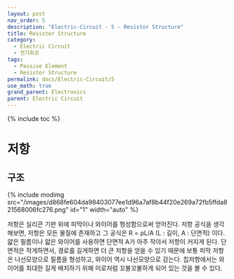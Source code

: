 ```yaml
---
layout: post
nav_order: 5
description: "Electric-Circuit - 5 - Resistor Structure"
title: Resistor Structure
category: 
  - Electric Circuit
  - 전기회로
tags: 
  - Passive Element
  - Resistor Structure
permalink: docs/Electric-Circuit/5
use_math: true
grand_parent: Electronics
parent: Electric Circuit
---
```


{% include toc %}

# 저항
## 구조
{% include modimg src="/images/d868fe604da98403077ee1d96a7af8b44f20e269a72fb5ffda821568006fc276.png" id="1" width="auto" %}  

저항은 실리콘 기판 위에 피막이나 와이어를 형성함으로써 얻어진다. 저항 공식을 생각해보면, 저항은 모든 물질에 존재하고 그 공식은 R = ρL/A (L : 길이, A : 단면적) 이다. 얇은 필름이나 얇은 와이어를 사용하면 단면적 A가 아주 작아서 저항이 커지게 된다. 단면적은 작게하면서, 경로를 길게하면 더 큰 저항을 얻을 수 있기 때문에 보통 피막 저항은 나선모양으로 필름을 형성하고, 와이어 역시 나선모양으로 감는다. 칩저항에서는 와이어를 최대한 길게 배치하기 위해 미로처럼 꼬불꼬불하게 되어 있는 것을 볼 수 있다.  







